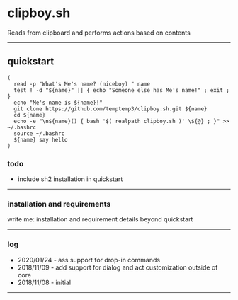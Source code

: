 # clipboy.sh

Reads from clipboard and performs actions based on contents

---

## quickstart

```
(
  read -p "What's Me's name? (niceboy) " name
  test ! -d "${name}" || { echo "Someone else has Me's name!" ; exit ; }
  echo "Me's name is ${name}!"
  git clone https://github.com/temptemp3/clipboy.sh.git ${name}
  cd ${name}
  echo -e "\n${name}() { bash '$( realpath clipboy.sh )' \${@} ; }" >> ~/.bashrc
  source ~/.bashrc
  ${name} say hello
)
```

### todo

 + include sh2 installation in quickstart

---

### installation and requirements

write me: installation and requirement details beyond quickstart

---

### log

 + 2020/01/24 - ass support for drop-in commands
 + 2018/11/09 - add support for dialog and act customization outside of core
 + 2018/11/08 - initial

---
